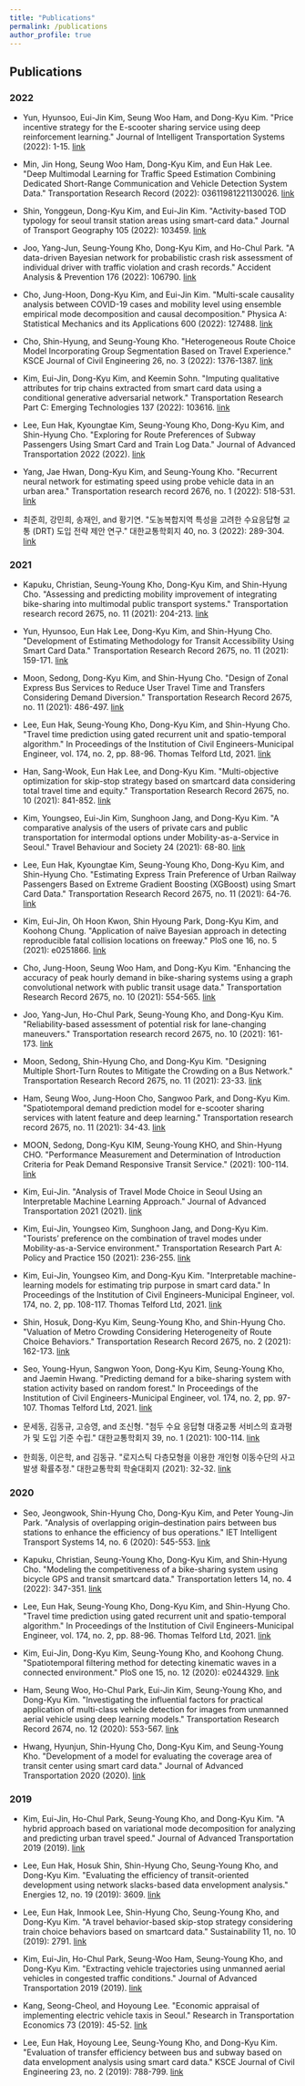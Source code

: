 ```yaml
---
title: "Publications"
permalink: /publications
author_profile: true
---
```


## Publications

### 2022
- Yun, Hyunsoo, Eui-Jin Kim, Seung Woo Ham, and Dong-Kyu Kim. "Price incentive strategy for the E-scooter sharing service using deep reinforcement learning." Journal of Intelligent Transportation Systems (2022): 1-15. [link](<https://doi.org/10.1080/15472450.2022.2135437>)

- Min, Jin Hong, Seung Woo Ham, Dong-Kyu Kim, and Eun Hak Lee. "Deep Multimodal Learning for Traffic Speed Estimation Combining Dedicated Short-Range Communication and Vehicle Detection System Data." Transportation Research Record (2022): 03611981221130026. [link](<https://journals.sagepub.com/doi/full/10.1177/03611981221130026>)

- Shin, Yonggeun, Dong-Kyu Kim, and Eui-Jin Kim. "Activity-based TOD typology for seoul transit station areas using smart-card data." Journal of Transport Geography 105 (2022): 103459. [link](<https://www.sciencedirect.com/science/article/pii/S096669232200182X>)

- Joo, Yang-Jun, Seung-Young Kho, Dong-Kyu Kim, and Ho-Chul Park. "A data-driven Bayesian network for probabilistic crash risk assessment of individual driver with traffic violation and crash records." Accident Analysis & Prevention 176 (2022): 106790. [link](<https://www.sciencedirect.com/science/article/pii/S0001457522002251>)

- Cho, Jung-Hoon, Dong-Kyu Kim, and Eui-Jin Kim. "Multi-scale causality analysis between COVID-19 cases and mobility level using ensemble empirical mode decomposition and causal decomposition." Physica A: Statistical Mechanics and its Applications 600 (2022): 127488. [link](<https://www.sciencedirect.com/science/article/pii/S0378437122003521>)

- Cho, Shin-Hyung, and Seung-Young Kho. "Heterogeneous Route Choice Model Incorporating Group Segmentation Based on Travel Experience." KSCE Journal of Civil Engineering 26, no. 3 (2022): 1376-1387. [link](<https://link.springer.com/article/10.1007/s12205-021-0029-6>)

- Kim, Eui-Jin, Dong-Kyu Kim, and Keemin Sohn. "Imputing qualitative attributes for trip chains extracted from smart card data using a conditional generative adversarial network." Transportation Research Part C: Emerging Technologies 137 (2022): 103616. [link](<https://www.sciencedirect.com/science/article/pii/S0968090X22000626>)

- Lee, Eun Hak, Kyoungtae Kim, Seung-Young Kho, Dong-Kyu Kim, and Shin-Hyung Cho. "Exploring for Route Preferences of Subway Passengers Using Smart Card and Train Log Data." Journal of Advanced Transportation 2022 (2022). [link](<https://www.hindawi.com/journals/jat/2022/6657486/>)

- Yang, Jae Hwan, Dong-Kyu Kim, and Seung-Young Kho. "Recurrent neural network for estimating speed using probe vehicle data in an urban area." Transportation research record 2676, no. 1 (2022): 518-531. [link](<https://journals.sagepub.com/doi/full/10.1177/03611981211036371>)

- 최준희, 강민희, 송재인, and 황기연. "도농복합지역 특성을 고려한 수요응답형 교통 (DRT) 도입 전략 제안 연구." 대한교통학회지 40, no. 3 (2022): 289-304. [link](<https://www.dbpia.co.kr/pdf/pdfView.do?nodeId=NODE11078551&googleIPSandBox=false&mark=0&useDate=&ipRange=false&accessgl=Y&language=ko_KR&hasTopBanner=true>)

### 2021
- Kapuku, Christian, Seung-Young Kho, Dong-Kyu Kim, and Shin-Hyung Cho. "Assessing and predicting mobility improvement of integrating bike-sharing into multimodal public transport systems." Transportation research record 2675, no. 11 (2021): 204-213. [link](<https://journals.sagepub.com/doi/full/10.1177/03611981211045071>)

- Yun, Hyunsoo, Eun Hak Lee, Dong-Kyu Kim, and Shin-Hyung Cho. "Development of Estimating Methodology for Transit Accessibility Using Smart Card Data." Transportation Research Record 2675, no. 11 (2021): 159-171. [link](<https://journals.sagepub.com/doi/full/10.1177/03611981211027562>)

- Moon, Sedong, Dong-Kyu Kim, and Shin-Hyung Cho. "Design of Zonal Express Bus Services to Reduce User Travel Time and Transfers Considering Demand Diversion." Transportation Research Record 2675, no. 11 (2021): 486-497. [link](<https://journals.sagepub.com/doi/full/10.1177/03611981211018463>)

- Lee, Eun Hak, Seung-Young Kho, Dong-Kyu Kim, and Shin-Hyung Cho. "Travel time prediction using gated recurrent unit and spatio-temporal algorithm." In Proceedings of the Institution of Civil Engineers-Municipal Engineer, vol. 174, no. 2, pp. 88-96. Thomas Telford Ltd, 2021. [link](<https://www.icevirtuallibrary.com/doi/abs/10.1680/jmuen.20.00004>)

- Han, Sang-Wook, Eun Hak Lee, and Dong-Kyu Kim. "Multi-objective optimization for skip-stop strategy based on smartcard data considering total travel time and equity." Transportation Research Record 2675, no. 10 (2021): 841-852. [link](<https://journals.sagepub.com/doi/full/10.1177/03611981211013044>)

- Kim, Youngseo, Eui-Jin Kim, Sunghoon Jang, and Dong-Kyu Kim. "A comparative analysis of the users of private cars and public transportation for intermodal options under Mobility-as-a-Service in Seoul." Travel Behaviour and Society 24 (2021): 68-80. [link](<https://reader.elsevier.com/reader/sd/pii/S2214367X21000211?token=4BDF40AD3D6E6F6AA24E0BE0F2439539F145ACB7CE9A8CEF55A42E3538E5E3D2D1383B2E2A8486B7996A18CB1779F4DC&originRegion=us-east-1&originCreation=20210630003924>)

- Lee, Eun Hak, Kyoungtae Kim, Seung-Young Kho, Dong-Kyu Kim, and Shin-Hyung Cho. "Estimating Express Train Preference of Urban Railway Passengers Based on Extreme Gradient Boosting (XGBoost) using Smart Card Data." Transportation Research Record 2675, no. 11 (2021): 64-76. [link](<https://journals.sagepub.com/doi/full/10.1177/03611981211013349>)

- Kim, Eui-Jin, Oh Hoon Kwon, Shin Hyoung Park, Dong-Kyu Kim, and Koohong Chung. "Application of naïve Bayesian approach in detecting reproducible fatal collision locations on freeway." PloS one 16, no. 5 (2021): e0251866. [link](<https://journals.plos.org/plosone/article?id=10.1371/journal.pone.0251866>)

- Cho, Jung-Hoon, Seung Woo Ham, and Dong-Kyu Kim. "Enhancing the accuracy of peak hourly demand in bike-sharing systems using a graph convolutional network with public transit usage data." Transportation Research Record 2675, no. 10 (2021): 554-565. [link](<https://journals.sagepub.com/doi/full/10.1177/03611981211012003>)

- Joo, Yang-Jun, Ho-Chul Park, Seung-Young Kho, and Dong-Kyu Kim. "Reliability-based assessment of potential risk for lane-changing maneuvers." Transportation research record 2675, no. 10 (2021): 161-173. [link](<https://journals.sagepub.com/doi/full/10.1177/03611981211010800>)

- Moon, Sedong, Shin-Hyung Cho, and Dong-Kyu Kim. "Designing Multiple Short-Turn Routes to Mitigate the Crowding on a Bus Network." Transportation Research Record 2675, no. 11 (2021): 23-33. [link](<https://journals.sagepub.com/doi/full/10.1177/03611981211003899>)

- Ham, Seung Woo, Jung-Hoon Cho, Sangwoo Park, and Dong-Kyu Kim. "Spatiotemporal demand prediction model for e-scooter sharing services with latent feature and deep learning." Transportation research record 2675, no. 11 (2021): 34-43. [link](<https://journals.sagepub.com/doi/full/10.1177/03611981211003896>)

- MOON, Sedong, Dong-Kyu KIM, Seung-Young KHO, and Shin-Hyung CHO. "Performance Measurement and Determination of Introduction Criteria for Peak Demand Responsive Transit Service." (2021): 100-114. [link](<https://www.jkst.or.kr/articles/xml/m4A7/>)

- Kim, Eui-Jin. "Analysis of Travel Mode Choice in Seoul Using an Interpretable Machine Learning Approach." Journal of Advanced Transportation 2021 (2021). [link](<https://www.hindawi.com/journals/jat/2021/6685004/>)

- Kim, Eui-Jin, Youngseo Kim, Sunghoon Jang, and Dong-Kyu Kim. "Tourists’ preference on the combination of travel modes under Mobility-as-a-Service environment." Transportation Research Part A: Policy and Practice 150 (2021): 236-255. [link](<https://reader.elsevier.com/reader/sd/pii/S0965856421001634?token=61CBF1F81989D63D9E20A952DFC304DCA2CA4C0C17AC54B49D8199B94CBA05BA57BC2E081E1F957CE7147927B86B896D&originRegion=us-east-1&originCreation=20210630004906>)

- Kim, Eui-Jin, Youngseo Kim, and Dong-Kyu Kim. "Interpretable machine-learning models for estimating trip purpose in smart card data." In Proceedings of the Institution of Civil Engineers-Municipal Engineer, vol. 174, no. 2, pp. 108-117. Thomas Telford Ltd, 2021. [link](<https://www.icevirtuallibrary.com/doi/abs/10.1680/jmuen.20.00003>)

- Shin, Hosuk, Dong-Kyu Kim, Seung-Young Kho, and Shin-Hyung Cho. "Valuation of Metro Crowding Considering Heterogeneity of Route Choice Behaviors." Transportation Research Record 2675, no. 2 (2021): 162-173. [link](<https://journals.sagepub.com/doi/full/10.1177/0361198120948862>)

- Seo, Young-Hyun, Sangwon Yoon, Dong-Kyu Kim, Seung-Young Kho, and Jaemin Hwang. "Predicting demand for a bike-sharing system with station activity based on random forest." In Proceedings of the Institution of Civil Engineers-Municipal Engineer, vol. 174, no. 2, pp. 97-107. Thomas Telford Ltd, 2021. [link](<https://www.icevirtuallibrary.com/doi/abs/10.1680/jmuen.20.00001>)

- 문세동, 김동규, 고승영, and 조신형. "첨두 수요 응답형 대중교통 서비스의 효과평가 및 도입 기준 수립." 대한교통학회지 39, no. 1 (2021): 100-114. [link](<https://www.dbpia.co.kr/pdf/pdfView.do?nodeId=NODE10535830&googleIPSandBox=false&mark=0&useDate=&ipRange=false&accessgl=Y&language=ko_KR&hasTopBanner=true>)

- 한희동, 이은학, and 김동규. "로지스틱 다층모형을 이용한 개인형 이동수단의 사고발생 확률추정." 대한교통학회 학술대회지 (2021): 32-32. [link](<https://www.dbpia.co.kr/Journal/articleDetail?nodeId=NODE10536487>)

### 2020
- Seo, Jeongwook, Shin-Hyung Cho, Dong-Kyu Kim, and Peter Young-Jin Park. "Analysis of overlapping origin–destination pairs between bus stations to enhance the efficiency of bus operations." IET Intelligent Transport Systems 14, no. 6 (2020): 545-553. [link](<https://ietresearch.onlinelibrary.wiley.com/doi/full/10.1049/iet-its.2019.0158>)

- Kapuku, Christian, Seung-Young Kho, Dong-Kyu Kim, and Shin-Hyung Cho. "Modeling the competitiveness of a bike-sharing system using bicycle GPS and transit smartcard data." Transportation letters 14, no. 4 (2022): 347-351. [link](<https://www.tandfonline.com/doi/abs/10.1080/19427867.2020.1758389>)

- Lee, Eun Hak, Seung-Young Kho, Dong-Kyu Kim, and Shin-Hyung Cho. "Travel time prediction using gated recurrent unit and spatio-temporal algorithm." In Proceedings of the Institution of Civil Engineers-Municipal Engineer, vol. 174, no. 2, pp. 88-96. Thomas Telford Ltd, 2021. [link](<https://www.icevirtuallibrary.com/doi/abs/10.1680/jmuen.20.00004>)

- Kim, Eui-Jin, Dong-Kyu Kim, Seung-Young Kho, and Koohong Chung. "Spatiotemporal filtering method for detecting kinematic waves in a connected environment." PloS one 15, no. 12 (2020): e0244329. [link](<https://journals.plos.org/plosone/article?id=10.1371/journal.pone.0244329>)

- Ham, Seung Woo, Ho-Chul Park, Eui-Jin Kim, Seung-Young Kho, and Dong-Kyu Kim. "Investigating the influential factors for practical application of multi-class vehicle detection for images from unmanned aerial vehicle using deep learning models." Transportation Research Record 2674, no. 12 (2020): 553-567. [link](<https://journals.sagepub.com/doi/full/10.1177/0361198120954187>)

- Hwang, Hyunjun, Shin-Hyung Cho, Dong-Kyu Kim, and Seung-Young Kho. "Development of a model for evaluating the coverage area of transit center using smart card data." Journal of Advanced Transportation 2020 (2020). [link](<https://www.hindawi.com/journals/jat/2020/8819791/>)

### 2019
- Kim, Eui-Jin, Ho-Chul Park, Seung-Young Kho, and Dong-Kyu Kim. "A hybrid approach based on variational mode decomposition for analyzing and predicting urban travel speed." Journal of Advanced Transportation 2019 (2019). [link](<https://www.hindawi.com/journals/jat/2019/3958127/>)

- Lee, Eun Hak, Hosuk Shin, Shin-Hyung Cho, Seung-Young Kho, and Dong-Kyu Kim. "Evaluating the efficiency of transit-oriented development using network slacks-based data envelopment analysis." Energies 12, no. 19 (2019): 3609. [link](<https://www.mdpi.com/1996-1073/12/19/3609>)

- Lee, Eun Hak, Inmook Lee, Shin-Hyung Cho, Seung-Young Kho, and Dong-Kyu Kim. "A travel behavior-based skip-stop strategy considering train choice behaviors based on smartcard data." Sustainability 11, no. 10 (2019): 2791. [link](<https://www.mdpi.com/2071-1050/11/10/2791>)

- Kim, Eui-Jin, Ho-Chul Park, Seung-Woo Ham, Seung-Young Kho, and Dong-Kyu Kim. "Extracting vehicle trajectories using unmanned aerial vehicles in congested traffic conditions." Journal of Advanced Transportation 2019 (2019). [link](<https://www.hindawi.com/journals/jat/2019/9060797/>)

- Kang, Seong-Cheol, and Hoyoung Lee. "Economic appraisal of implementing electric vehicle taxis in Seoul." Research in Transportation Economics 73 (2019): 45-52. [link](<https://www.sciencedirect.com/science/article/pii/S0739885919300617>)

- Lee, Eun Hak, Hoyoung Lee, Seung-Young Kho, and Dong-Kyu Kim. "Evaluation of transfer efficiency between bus and subway based on data envelopment analysis using smart card data." KSCE Journal of Civil Engineering 23, no. 2 (2019): 788-799. [link](<https://ietresearch.onlinelibrary.wiley.com/doi/full/10.1049/iet-its.2019.0158>)